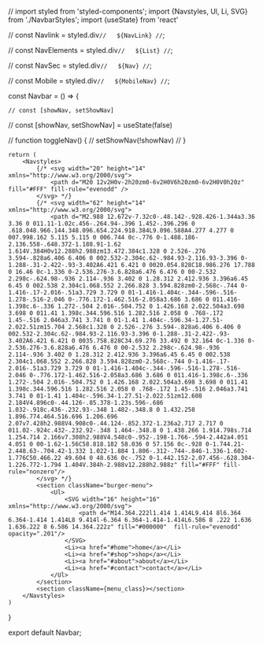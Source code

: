 // import styled from 'styled-components';
import  {Navstyles, Ul, Li, SVG} from './NavbarStyles';
import {useState} from 'react'

// const Navlink = styled.div`
//   ${NavLink}
// `;

// const NavElements = styled.div`
//   ${List}
// `;

// const NavSec = styled.div`
//   ${Nav}
// `;

// const Mobile = styled.div`
//   ${MobileNav}
// `;


const Navbar = () => {


    // const [showNav, setShowNav]
//     const [showNav, setShowNav] = useState(false)

//     function toggleNav() {
//         setShowNav(!showNav)
//     }

    return (
        <Navstyles>
            {/* <svg width="20" height="14" xmlns="http://www.w3.org/2000/svg">
                <path d="M20 12v2H0v-2h20zm0-6v2H0V6h20zm0-6v2H0V0h20z" fill="#FFF" fill-rule="evenodd" />
            </svg> */}
            {/* <svg width="62" height="14" xmlns="http://www.w3.org/2000/svg">
                <path d="M2.988 12.672v-7.32c0-.48.142-.928.426-1.344a3.36 3.36 0 011.11-1.02c.456-.264.94-.396 1.452-.396.296 0 .618.048.966.144.348.096.654.224.918.384L9.096.588A4.277 4.277 0 007.998.162 5.115 5.115 0 006.744 0c-.776 0-1.488.186-2.136.558-.648.372-1.188.91-1.62 1.614V.384H0v12.288h2.988zm13.472.384c1.328 0 2.526-.276 3.594-.828a6.406 6.406 0 002.532-2.304c.62-.984.93-2.116.93-3.396 0-1.288-.31-2.422-.93-3.402A6.421 6.421 0 0020.054.828C18.986.276 17.788 0 16.46 0c-1.336 0-2.536.276-3.6.828a6.476 6.476 0 00-2.532 2.298c-.624.98-.936 2.114-.936 3.402 0 1.28.312 2.412.936 3.396a6.45 6.45 0 002.538 2.304c1.068.552 2.266.828 3.594.828zm0-2.568c-.744 0-1.416-.17-2.016-.51a3.729 3.729 0 01-1.416-1.404c-.344-.596-.516-1.278-.516-2.046 0-.776.172-1.462.516-2.058a3.686 3.686 0 011.416-1.398c.6-.336 1.272-.504 2.016-.504.752 0 1.426.168 2.022.504a3.698 3.698 0 011.41 1.398c.344.596.516 1.282.516 2.058 0 .768-.172 1.45-.516 2.046a3.741 3.741 0 01-1.41 1.404c-.596.34-1.27.51-2.022.51zm15.704 2.568c1.328 0 2.526-.276 3.594-.828a6.406 6.406 0 002.532-2.304c.62-.984.93-2.116.93-3.396 0-1.288-.31-2.422-.93-3.402A6.421 6.421 0 0035.758.828C34.69.276 33.492 0 32.164 0c-1.336 0-2.536.276-3.6.828a6.476 6.476 0 00-2.532 2.298c-.624.98-.936 2.114-.936 3.402 0 1.28.312 2.412.936 3.396a6.45 6.45 0 002.538 2.304c1.068.552 2.266.828 3.594.828zm0-2.568c-.744 0-1.416-.17-2.016-.51a3.729 3.729 0 01-1.416-1.404c-.344-.596-.516-1.278-.516-2.046 0-.776.172-1.462.516-2.058a3.686 3.686 0 011.416-1.398c.6-.336 1.272-.504 2.016-.504.752 0 1.426.168 2.022.504a3.698 3.698 0 011.41 1.398c.344.596.516 1.282.516 2.058 0 .768-.172 1.45-.516 2.046a3.741 3.741 0 01-1.41 1.404c-.596.34-1.27.51-2.022.51zm12.608 2.184V4.896c0-.44.126-.85.378-1.23s.596-.686 1.032-.918c.436-.232.93-.348 1.482-.348.8 0 1.432.258 1.896.774.464.516.696 1.206.696 2.07v7.428h2.988V4.908c0-.44.124-.852.372-1.236a2.717 2.717 0 011.02-.924c.432-.232.92-.348 1.464-.348.8 0 1.438.266 1.914.798s.714 1.254.714 2.166v7.308h2.988V4.548c0-.952-.198-1.766-.594-2.442a4.051 4.051 0 00-1.62-1.56C58.818.182 58.036 0 57.156 0c-.928 0-1.744.21-2.448.63-.704.42-1.332 1.022-1.884 1.806-.312-.744-.846-1.336-1.602-1.776C50.466.22 49.604 0 48.636 0c-.752 0-1.442.152-2.07.456-.628.304-1.226.772-1.794 1.404V.384h-2.988v12.288h2.988z" fill="#FFF" fill-rule="nonzero"/>
            </svg> */}
            <section className="burger-menu">
                <Ul>
                    <SVG width="16" height="16" xmlns="http://www.w3.org/2000/svg">
                        <path d="M14.364.222l1.414 1.414L9.414 8l6.364 6.364-1.414 1.414L8 9.414l-6.364 6.364-1.414-1.414L6.586 8 .222 1.636 1.636.222 8 6.586 14.364.222z" fill="#000000"  fill-rule="evenodd" opacity=".201"/>
                    </SVG>
                    <Li><a href="#home">home</a></Li>
                    <Li><a href="#shop">shop</a></Li>
                    <Li><a href="#about">about</a></Li>
                    <Li><a href="#contact">contact</a></Li>
                </Ul>
            </section>
            <section className={menu_class}></section>
        </Navstyles>
    )
}

export default Navbar;